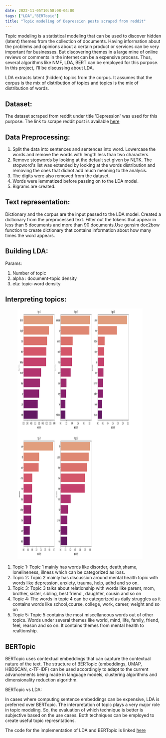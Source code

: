 ```yaml
---
date: 2022-11-05T10:58:08-04:00
tags: ["LDA","BERTopic"]
title: "Topic modeling of Depression posts scraped from reddit"
---
```



Topic modeling is a statistical modeling that can be used to discover hidden (latent) themes from the collection of documents. Having information about the problems and opinions about a certain product or services can be very important for businesses. But discovering themes in a large mine of online reviews or comments in the internet can be a expensive process. Thus, several algorithms like NMF, LDA, BERT can be employed for this purpose. In this project, I'll be discussing about LDA.

LDA extracts latent (hidden) topics from the corpus. It assumes that the corpus is the mix of distribution of topics and topics is the mix of distribution of words. 

## Dataset: 

The dataset scraped from reddit under title 'Depression' was used for this purpose. The link to scrape reddit post is available [here](https://github.com/shikshya1/projects/tree/main/reddit-scraper)

## Data Preprocessing:

1) Split the data into sentences and sentences into word. Lowercase the words and remove the words with length less than two characters. 
2) Remove stopwords by looking at the default set given by NLTK. The stopword's list was extended by looking at the words distribution and removing the ones that didnot add much meaning to the analysis.
3) The digits were also removed from the dataset.
4) Words were lemmatized before passing on to the LDA model.
5) Bigrams are created.

## Text representation:

Dictionary and the corpus are the input passed to the LDA model. Created a dictionary from the preprocessed text. Filter out the tokens that appear in less than 5 documents and more than 90 documents.Use gensim doc2bow function to create dictionary that contains information about how many times the word appears.

## Building LDA:

Params:
1) Number of topic
2) alpha : document-topic density 
3) eta: topic-word density

## Interpreting topics:
<!-- {{< figure src="https://github.com/shikshya1/projects/blob/main/topic-modeling/vis_depression_topics.png?raw=true" >}} -->

<figure>
  <img src="https://github.com/shikshya1/projects/blob/main/topic-modeling/vis_depression_topics.png?raw=true" height=800, width=400 />
</figure>
<!-- <img src="https://github.com/shikshya1/projects/blob/main/topic-modeling/vis_depression_topics.png?raw=true" alt="Topics" title="Topics"> -->

1) Topic 1: Topic 1 mainly has words like disorder, death,shame, lonelineness, illness which can be categorized as loss.
2) Topic 2: Topic 2 mainly has discussion around mental health topic with words like depression, anxiety, trauma, help, adhd and so on.
3) Topic 3: Topic 3 talks about relationship with words like parent, mom, brother, sister, sibling, best friend , daughter, cousin and so on
4) Topic 4: The words in topic 4 can be categorized as daily struggles as it contains words like school,course, college, work, career, weight  and so on
5) Topic 5: Topic 5 contains the most miscellaneous words out of other topics. Words under several themes like world, mind, life, family, friend, feel, reason and so on. It contains themes from mental health to realtionship.


## BERTopic
BERTopic uses contextual embeddings that can capture the contextual nature of the text. The structure of BERTopic (embeddings, UMAP, HBDSCAN, c-TF-IDF) can be used accordingly to adapt to the current advancements being made in language models, clustering algorithms and dimensionality reduction algorithm.


BERTopic vs LDA:

In cases where computing sentence embeddings can be expensive, LDA is preferred over BERTopic. The interpretation of topic plays a very major role in topic modeling. So, the evaluation of which technique is better is subjective based on the use cases.  Both techniques can be employed to create useful topic represntations.

The code for the implementation of LDA and BERTopic is linked [here](https://github.com/shikshya1/projects/blob/main/topic-modeling/reddit_topic_modeling.ipynb)

